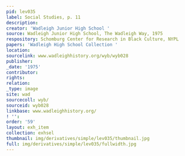 ```yaml
---
pid: lev035
label: Social Studies, p. 11
description:
creator: 'Wadleigh Junior High School '
source: Wadleigh Junior High School, The Wadleigh Way, 1975
respository: Schomburg Center for Research in Black Culture, NYPL
papers: 'Wadleigh High School Collection '
location:
sourcelink: www.wadleighhistory.org/wyb/wyb028
publisher:
_date: '1975'
contributor:
rights:
relation:
_type: image
site: wad
sourcecoll: wyb/
sourceid: wyb028
linkbase: www.wadleighhistory.org/
! '':
order: '59'
layout: exh_item
collection: exhsel
thumbnail: img/derivatives/simple/lev035/thumbnail.jpg
full: img/derivatives/simple/lev035/fullwidth.jpg
---
```

